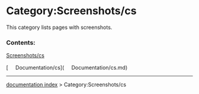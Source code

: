 # Category:Screenshots/cs
This category lists pages with screenshots.

### Contents:

[Screenshots/cs](Screenshots/cs.md)

[<img src="images/Property.png" style="width:16px"> Documentation/cs](<img src="images/Property.png" style="width:16px"> Documentation/cs.md)

---
[documentation index](../README.md) > Category:Screenshots/cs
